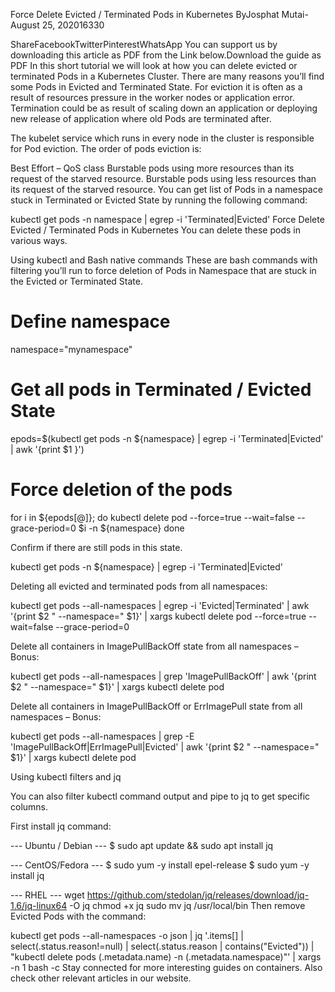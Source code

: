 Force Delete Evicted / Terminated Pods in Kubernetes
ByJosphat Mutai-August 25, 202016330

ShareFacebookTwitterPinterestWhatsApp
You can support us by downloading this article as PDF from the Link below.Download the guide as PDF
In this short tutorial we will look at how you can delete evicted or terminated Pods in a Kubernetes Cluster. There are many reasons you’ll find some Pods in Evicted and Terminated State. For eviction it is often as a result of resources pressure in the worker nodes or application error. Termination could be as result of scaling down an application or deploying new release of application where old Pods are terminated after.


The kubelet service which runs in every node in the cluster is responsible for Pod eviction. The order of pods eviction is:

Best Effort – QoS class
Burstable pods using more resources than its request of the starved resource.
Burstable pods using less resources than its request of the starved resource.
You can get list of Pods in a namespace stuck in Terminated or Evicted State by running the following command:

kubectl get pods -n namespace | egrep -i 'Terminated|Evicted'
Force Delete Evicted / Terminated Pods in Kubernetes
You can delete these pods in various ways.


Using kubectl and Bash native commands
These are bash commands with filtering you’ll run to force deletion of Pods in Namespace that are stuck in the Evicted or Terminated State.

# Define namespace
namespace="mynamespace"

# Get all pods in Terminated / Evicted State
epods=$(kubectl get pods -n ${namespace} | egrep -i 'Terminated|Evicted' | awk '{print $1 }')

# Force deletion of the pods

for i in ${epods[@]}; do
  kubectl delete pod --force=true --wait=false --grace-period=0 $i -n ${namespace}
done

Confirm if there are still pods in this state.

kubectl get pods -n ${namespace} | egrep -i 'Terminated|Evicted'

Deleting all evicted and terminated pods from all namespaces:

kubectl get pods --all-namespaces | egrep -i  'Evicted|Terminated' | awk '{print $2 " --namespace=" $1}' | xargs kubectl delete pod --force=true --wait=false --grace-period=0


Delete all containers in ImagePullBackOff state from all namespaces – Bonus:


kubectl get pods --all-namespaces | grep 'ImagePullBackOff' | awk '{print $2 " --namespace=" $1}' | xargs kubectl delete pod


Delete all containers in ImagePullBackOff or ErrImagePull state from all namespaces – Bonus:

kubectl get pods --all-namespaces | grep -E 'ImagePullBackOff|ErrImagePull|Evicted' | awk '{print $2 " --namespace=" $1}' | xargs kubectl delete pod


Using kubectl filters and jq


You can also filter kubectl command output and pipe to jq to get specific columns.

First install jq command:

--- Ubuntu / Debian ---
$ sudo apt update && sudo apt install jq

--- CentOS/Fedora ---
$ sudo yum -y install epel-release
$ sudo yum -y install jq

--- RHEL ---
wget https://github.com/stedolan/jq/releases/download/jq-1.6/jq-linux64 -O jq
chmod +x jq
sudo mv jq /usr/local/bin
Then remove Evicted Pods with the command:


kubectl get pods --all-namespaces -o json | jq '.items[] | select(.status.reason!=null) | select(.status.reason | contains("Evicted")) | "kubectl delete pods \(.metadata.name) -n \(.metadata.namespace)"' | xargs -n 1 bash -c
Stay connected for more interesting guides on containers. Also check other relevant articles in our website.

